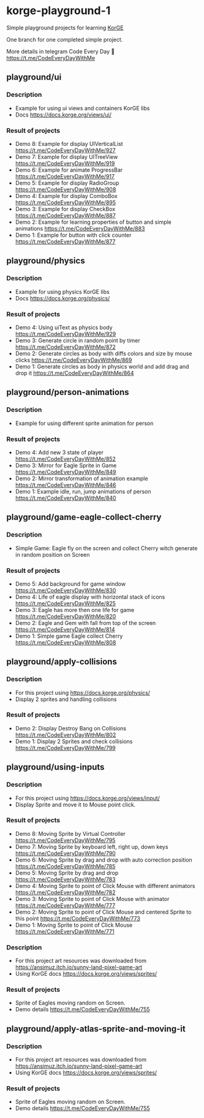# korge-playground-1

Simple playground projects for learning [KorGE](https://docs.korge.org/getting-started/)

One branch for one completed simple project.

More details in telegram Code Every Day 🚀 https://t.me/CodeEveryDayWithMe 

## playground/ui

### Description
- Example for using ui views and containers KorGE libs
- Docs https://docs.korge.org/views/ui/

### Result of projects
- Demo 8: Example for display UIVerticalList https://t.me/CodeEveryDayWithMe/927
- Demo 7: Example for display UITreeView https://t.me/CodeEveryDayWithMe/919
- Demo 6: Example for animate ProgressBar https://t.me/CodeEveryDayWithMe/917
- Demo 5: Example for display RadioGroup https://t.me/CodeEveryDayWithMe/908
- Demo 4: Example for display ComboBox https://t.me/CodeEveryDayWithMe/895
- Demo 3: Example for display CheckBox https://t.me/CodeEveryDayWithMe/887
- Demo 2: Example for learning properties of button and simple animations https://t.me/CodeEveryDayWithMe/883
- Demo 1: Example for button with click counter https://t.me/CodeEveryDayWithMe/877

## playground/physics

### Description
- Example for using physics KorGE libs 
- Docs https://docs.korge.org/physics/

### Result of projects
- Demo 4: Using uiText as physics body https://t.me/CodeEveryDayWithMe/929
- Demo 3: Generate circle in random point by timer https://t.me/CodeEveryDayWithMe/872
- Demo 2: Generate circles as body with diffs colors and size by mouse clicks https://t.me/CodeEveryDayWithMe/869
- Demo 1: Generate circles as body in physics world and add drag and drop it https://t.me/CodeEveryDayWithMe/864

## playground/person-animations

### Description
- Example for using different sprite animation for person

### Result of projects
- Demo 4: Add new 3 state of player https://t.me/CodeEveryDayWithMe/852
- Demo 3: Mirror for Eagle Sprite in Game https://t.me/CodeEveryDayWithMe/849
- Demo 2: Mirror transformation of animation example https://t.me/CodeEveryDayWithMe/846
- Demo 1: Example idle, run, jump animations of person https://t.me/CodeEveryDayWithMe/840

## playground/game-eagle-collect-cherry

### Description
- Simple Game: Eagle fly on the screen and collect Cherry witch generate in random position on Screen

### Result of projects
- Demo 5: Add background for game window https://t.me/CodeEveryDayWithMe/830
- Demo 4: Life of eagle display with horizontal stack of icons https://t.me/CodeEveryDayWithMe/825
- Demo 3: Eagle has more then one life for game https://t.me/CodeEveryDayWithMe/820
- Demo 2: Eagle and Gem with fall from top of the screen https://t.me/CodeEveryDayWithMe/814
- Demo 1: Simple game Eagle collect Cherry https://t.me/CodeEveryDayWithMe/808

## playground/apply-collisions

### Description
- For this project using https://docs.korge.org/physics/
- Display 2 sprites and handling collisions

### Result of projects
 - Demo 2: Display Destroy Bang on Collisions https://t.me/CodeEveryDayWithMe/802
 - Demo 1: Display 2 Sprites and check collisions https://t.me/CodeEveryDayWithMe/799

## playground/using-inputs

### Description
 - For this project using https://docs.korge.org/views/input/
 - Display Sprite and move it to Mouse point click.

### Result of projects
 - Demo 8: Moving Sprite by Virtual Controller https://t.me/CodeEveryDayWithMe/795
 - Demo 7: Moving Sprite by keyboard left, right up, down keys https://t.me/CodeEveryDayWithMe/790 
 - Demo 6: Moving Sprite by drag and drop with auto correction position https://t.me/CodeEveryDayWithMe/785
 - Demo 5: Moving Sprite by drag and drop https://t.me/CodeEveryDayWithMe/783
 - Demo 4: Moving Sprite to point of Click Mouse with different animators https://t.me/CodeEveryDayWithMe/782
 - Demo 3: Moving Sprite to point of Click Mouse with animator https://t.me/CodeEveryDayWithMe/777 
 - Demo 2: Moving Sprite to point of Click Mouse and centered Sprite to this point https://t.me/CodeEveryDayWithMe/773
 - Demo 1: Moving Sprite to point of Click Mouse https://t.me/CodeEveryDayWithMe/771

### Description
 - For this project art resources was downloaded from https://ansimuz.itch.io/sunny-land-pixel-game-art 
 - Using KorGE docs https://docs.korge.org/views/sprites/

### Result of projects
 - Sprite of Eagles moving random on Screen. 
 - Demo details https://t.me/CodeEveryDayWithMe/755

## playground/apply-atlas-sprite-and-moving-it

### Description 
 - For this project art resources was downloaded from https://ansimuz.itch.io/sunny-land-pixel-game-art 
 - Using KorGE docs https://docs.korge.org/views/sprites/

### Result of projects
 - Sprite of Eagles moving random on Screen. 
 - Demo details https://t.me/CodeEveryDayWithMe/755

